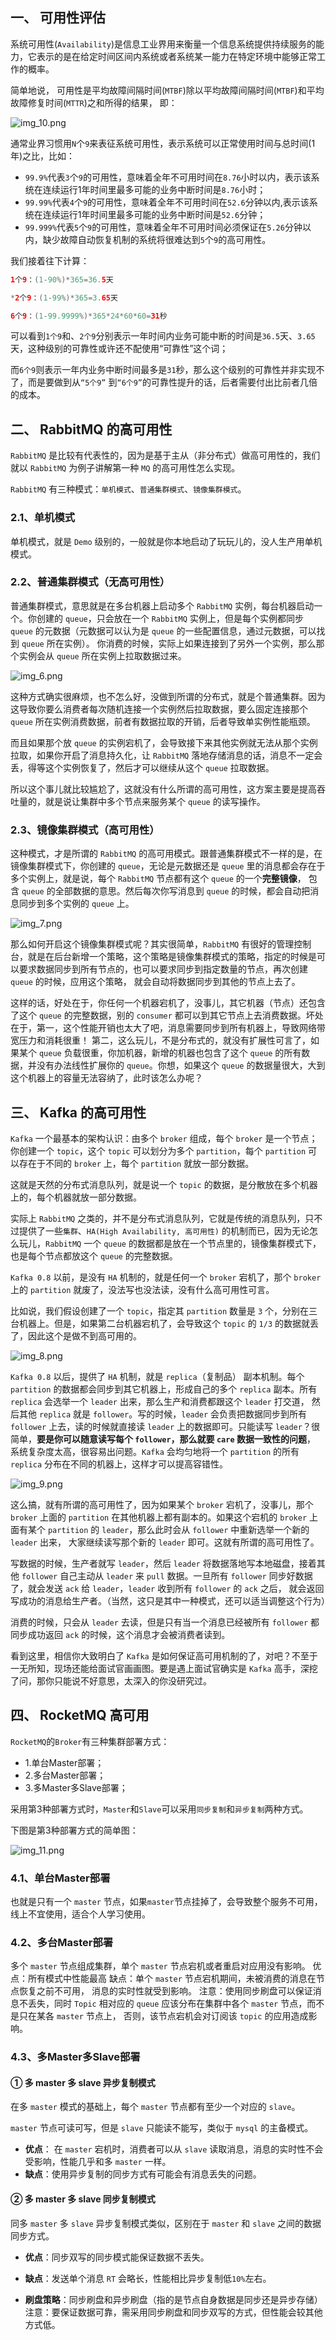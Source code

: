 ## 一、 可用性评估

系统可用性(`Availability`)是信息工业界用来衡量一个信息系统提供持续服务的能力，它表示的是在给定时间区间内系统或者系统某一能力在特定环境中能够正常工作的概率。

简单地说， 可用性是平均故障间隔时间(`MTBF`)除以平均故障间隔时间(`MTBF`)和平均故障修复时间(`MTTR`)之和所得的结果， 即：

![img_10.png](img_10.png)

通常业界习惯用`N`个`9`来表征系统可用性，表示系统可以正常使用时间与总时间(1年)之比，比如：

* `99.9%`代表`3`个`9`的可用性，意味着全年不可用时间在`8.76`小时以内，表示该系统在连续运行1年时间里最多可能的业务中断时间是`8.76`小时；
* `99.99%`代表`4`个`9`的可用性，意味着全年不可用时间在`52.6`分钟以内,表示该系统在连续运行1年时间里最多可能的业务中断时间是`52.6`分钟；
* `99.999%`代表`5`个`9`的可用性，意味着全年不可用时间必须保证在`5.26`分钟以内，缺少故障自动恢复机制的系统将很难达到`5`个`9`的高可用性。

我们接着往下计算：

```java
1个9：(1-90%)*365=36.5天 

*2个9：(1-99%)*365=3.65天 

6个9：(1-99.9999%)*365*24*60*60=31秒
```

可以看到`1个9`和、`2个9`分别表示一年时间内业务可能中断的时间是`36.5`天、`3.65`天，这种级别的可靠性或许还不配使用“可靠性”这个词；

而`6个9`则表示一年内业务中断时间最多是`31`秒，那么这个级别的可靠性并非实现不了，而是要做到从`“5个9”` 到`“6个9”`的可靠性提升的话，后者需要付出比前者几倍的成本。

## 二、 RabbitMQ 的高可用性

`RabbitMQ` 是比较有代表性的，因为是基于主从（非分布式）做高可用性的，我们就以 `RabbitMQ` 为例子讲解第一种 `MQ` 的高可用性怎么实现。

`RabbitMQ` 有三种模式：`单机模式`、`普通集群模式`、`镜像集群模式`。

### 2.1、单机模式

单机模式，就是 `Demo` 级别的，一般就是你本地启动了玩玩儿的，没人生产用单机模式。

### 2.2、普通集群模式（无高可用性）

普通集群模式，意思就是在多台机器上启动多个 `RabbitMQ` 实例，每台机器启动一个。你创建的 `queue`，只会放在一个 `RabbitMQ` 实例上，但是每个实例都同步 `queue` 的元数据（元数据可以认为是 `queue` 的一些配置信息，通过元数据，可以找到 `queue` 所在实例）。
你消费的时候，实际上如果连接到了另外一个实例，那么那个实例会从 `queue` 所在实例上拉取数据过来。

![img_6.png](img_6.png)

这种方式确实很麻烦，也不怎么好，没做到所谓的分布式，就是个普通集群。因为这导致你要么消费者每次随机连接一个实例然后拉取数据，要么固定连接那个 `queue` 所在实例消费数据，前者有数据拉取的开销，后者导致单实例性能瓶颈。

而且如果那个放 `queue` 的实例宕机了，会导致接下来其他实例就无法从那个实例拉取，如果你开启了消息持久化，让 `RabbitMQ` 落地存储消息的话，消息不一定会丢，得等这个实例恢复了，然后才可以继续从这个 `queue` 拉取数据。

所以这个事儿就比较尴尬了，这就没有什么所谓的高可用性，这方案主要是提高吞吐量的，就是说让集群中多个节点来服务某个 `queue` 的读写操作。

### 2.3、镜像集群模式（高可用性）

这种模式，才是所谓的 `RabbitMQ` 的高可用模式。跟普通集群模式不一样的是，在镜像集群模式下，你创建的 `queue`，无论是元数据还是 `queue` 里的消息都会存在于多个实例上，就是说，每个 `RabbitMQ` 节点都有这个 `queue` 的一个**完整镜像**，
包含 `queue` 的全部数据的意思。然后每次你写消息到 `queue` 的时候，都会自动把消息同步到多个实例的 `queue` 上。

![img_7.png](img_7.png)

那么如何开启这个镜像集群模式呢？其实很简单，`RabbitMQ` 有很好的管理控制台，就是在后台新增一个策略，这个策略是镜像集群模式的策略，指定的时候是可以要求数据同步到所有节点的，也可以要求同步到指定数量的节点，再次创建 `queue` 的时候，应用这个策略，
就会自动将数据同步到其他的节点上去了。

这样的话，好处在于，你任何一个机器宕机了，没事儿，其它机器（节点）还包含了这个 `queue` 的完整数据，别的 `consumer` 都可以到其它节点上去消费数据。坏处在于，第一，这个性能开销也太大了吧，消息需要同步到所有机器上，导致网络带宽压力和消耗很重！
第二，这么玩儿，不是分布式的，就没有扩展性可言了，如果某个 `queue` 负载很重，你加机器，新增的机器也包含了这个 `queue` 的所有数据，并没有办法线性扩展你的 `queue`。你想，如果这个 `queue` 的数据量很大，大到这个机器上的容量无法容纳了，此时该怎么办呢？

## 三、 Kafka 的高可用性

`Kafka` 一个最基本的架构认识：由多个 `broker` 组成，每个 `broker` 是一个节点；你创建一个 `topic`，这个 `topic` 可以划分为多个 `partition`，每个 `partition` 可以存在于不同的 `broker` 上，每个 `partition` 就放一部分数据。

这就是天然的分布式消息队列，就是说一个 `topic` 的数据，是分散放在多个机器上的，每个机器就放一部分数据。

实际上 `RabbitMQ` 之类的，并不是分布式消息队列，它就是传统的消息队列，只不过提供了一些`集群`、`HA(High Availability, 高可用性)` 的机制而已，因为无论怎么玩儿，`RabbitMQ` 一个 `queue` 的数据都是放在一个节点里的，镜像集群模式下，
也是每个节点都放这个 `queue` 的完整数据。

`Kafka 0.8` 以前，是没有 `HA` 机制的，就是任何一个 `broker` 宕机了，那个 `broker` 上的 `partition` 就废了，没法写也没法读，没有什么高可用性可言。

比如说，我们假设创建了一个 `topic`，指定其 `partition` 数量是 `3` 个，分别在三台机器上。但是，如果第二台机器宕机了，会导致这个 `topic` 的 `1/3` 的数据就丢了，因此这个是做不到高可用的。

![img_8.png](img_8.png)

`Kafka 0.8` 以后，提供了 `HA` 机制，就是 `replica`（复制品） 副本机制。每个 `partition` 的数据都会同步到其它机器上，形成自己的多个 `replica` 副本。所有 `replica` 会选举一个 `leader` 出来，那么生产和消费都跟这个 `leader` 打交道，
然后其他 `replica` 就是 `follower`。写的时候，`leader` 会负责把数据同步到所有 `follower` 上去，读的时候就直接读 `leader` 上的数据即可。只能读写 `leader`？很简单，**要是你可以随意读写每个 `follower`，那么就要 `care` 数据一致性的问题**，
系统复杂度太高，很容易出问题。`Kafka` 会均匀地将一个 `partition` 的所有 `replica` 分布在不同的机器上，这样才可以提高容错性。

![img_9.png](img_9.png)

这么搞，就有所谓的高可用性了，因为如果某个 `broker` 宕机了，没事儿，那个 `broker` 上面的 `partition` 在其他机器上都有副本的。如果这个宕机的 `broker` 上面有某个 `partition` 的 `leader`，那么此时会从 `follower` 中重新选举一个新的 `leader` 出来，
大家继续读写那个新的 `leader` 即可。这就有所谓的高可用性了。

写数据的时候，生产者就写 `leader`，然后 `leader` 将数据落地写本地磁盘，接着其他 `follower` 自己主动从 `leader` 来 `pull` 数据。一旦所有 `follower` 同步好数据了，就会发送 `ack` 给 `leader`，`leader` 收到所有 `follower` 的 `ack` 之后，
就会返回写成功的消息给生产者。（当然，这只是其中一种模式，还可以适当调整这个行为）

消费的时候，只会从 `leader` 去读，但是只有当一个消息已经被所有 `follower` 都同步成功返回 `ack` 的时候，这个消息才会被消费者读到。

看到这里，相信你大致明白了 `Kafka` 是如何保证高可用机制的了，对吧？不至于一无所知，现场还能给面试官画画图。要是遇上面试官确实是 `Kafka` 高手，深挖了问，那你只能说不好意思，太深入的你没研究过。

## 四、 RocketMQ 高可用

`RocketMQ`的`Broker`有三种集群部署方式：

* 1.单台Master部署；
* 2.多台Master部署；
* 3.多Master多Slave部署；

采用第3种部署方式时，`Master`和`Slave`可以采用`同步复制`和`异步复制`两种方式。

下图是第3种部署方式的简单图：

![img_11.png](img_11.png)

### 4.1、单台Master部署

也就是只有一个 `master` 节点，如果`master`节点挂掉了，会导致整个服务不可用，线上不宜使用，适合个人学习使用。

### 4.2、多台Master部署

多个 `master` 节点组成集群，单个 `master` 节点宕机或者重启对应用没有影响。 优点：所有模式中性能最高 缺点：单个 `master` 节点宕机期间，未被消费的消息在节点恢复之前不可用，
消息的实时性就受到影响。 注意：使用同步刷盘可以保证消息不丢失，同时 `Topic` 相对应的 `queue` 应该分布在集群中各个 `master` 节点，而不是只在某各 `master` 节点上，
否则，该节点宕机会对订阅该 `topic` 的应用造成影响。

### 4.3、多Master多Slave部署

#### ① 多 master 多 slave 异步复制模式

在多 `master` 模式的基础上，每个 `master` 节点都有至少一个对应的 `slave`。

`master` 节点可读可写，但是 `slave` 只能读不能写，类似于 `mysql` 的主备模式。

* **优点**： 在 `master` 宕机时，消费者可以从 `slave` 读取消息，消息的实时性不会受影响，性能几乎和多 `master` 一样。
* **缺点**：使用异步复制的同步方式有可能会有消息丢失的问题。

#### ② 多 master 多 slave 同步复制模式

同多 `master` 多 `slave` 异步复制模式类似，区别在于 `master` 和 `slave` 之间的数据同步方式。 

* **优点**：同步双写的同步模式能保证数据不丢失。 
* **缺点**：发送单个消息 `RT` 会略长，性能相比异步复制低`10%`左右。 

* **刷盘策略**：同步刷盘和异步刷盘（指的是节点自身数据是同步还是异步存储） 注意：要保证数据可靠，需采用同步刷盘和同步双写的方式，但性能会较其他方式低。